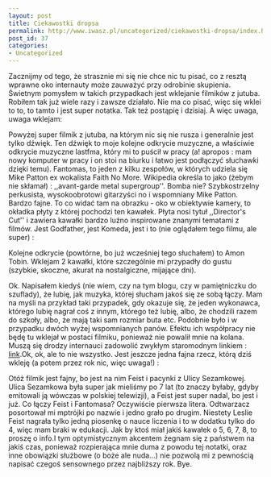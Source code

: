 ```yaml
---
layout: post
title: Ciekawostki dropsa
permalink: http://www.iwasz.pl/uncategorized/ciekawostki-dropsa/index.html
post_id: 37
categories: 
- Uncategorized
---
```


Zacznijmy od tego, że strasznie mi się nie chce nic tu pisać, co z resztą wprawne oko internauty może zauważyć przy odrobinie skupienia. Świetnym pomysłem w takich przypadkach jest wklejanie filmików z jutuba. Robiłem tak już wiele razy i zawsze działało. Nie ma co pisać, więc się wklei to to, to tamto i jest super notatka. Tak też postąpię i dzisiaj. A więc uwaga, uwaga wklejam:




Powyżej super filmik z jutuba, na którym nic się nie rusza i generalnie jest tylko dźwięk. Ten dźwięk to moje kolejne odkrycie muzyczne, a właściwie odkrycie muzyczne lastfma, który mi to puścił w pracy (a! apropos : mam nowy komputer w pracy i on stoi na biurku i łatwo jest podłączyć słuchawki dzięki temu). Fantomas, to jeden z kilku zespołów, w których udziela się Mike Patton ex wokalista Faith No More. Wikipedia określa to jako (żebym nie skłamał) : ,,avant-garde metal supergroup''. Bomba nie? Szybkostrzelny perkusista, wysokoobrotowi gitarzyści no i wspomniany Mike Patton. Bardzo fajne. To co widać tam na obrazku - oko w obiektywie kamery, to okładka płyty z której pochodzi ten kawałek. Płyta nosi tytuł ,,Director's Cut'' i zawiera kawałki bardzo luźno inspirowane znanymi tematami z filmów. Jest Godfather, jest Komeda, jest i to (nie oglądałem tego filmu, ale super) :




Kolejne odkrycie (powtórne, bo już wcześniej tego słuchałem) to Amon Tobin. Wklejam 2 kawałki, które szczególnie mi przypadły do gustu (szybkie, skoczne, akurat na nostalgiczne, mijające dni).







Ok. Napisałem kiedyś (nie wiem, czy na tym blogu, czy w pamiętniczku do szuflady), że lubię, jak muzyka, której słucham jakoś się ze sobą łączy. Mam na myśli na przykład taki przypadek, gdy okazuje się, że jeden wykonawca, którego lubię nagrał coś z innym, którego też lubię, albo, że chodzili razem do szkoły, albo, że mają taki sam rozmiar buta etc. Podobnie było i w przypadku dwóch wyżej wspomnianych panów. Efektu ich współpracy nie będę tu wklejał w postaci filmiku, ponieważ nie powalił mnie na kolana. Muszą się drodzy internauci zadowolić zwykłym staromodnym linkiem : 
[link](http://pl.youtube.com/watch?v=NPqczenm9gE).Ok, ok, ale to nie wszystko. Jest jeszcze jedna fajna rzecz, którą dziś wkleję (a potem przez rok nic, więc uwaga!) :




Otóż filmik jest fajny, bo jest na nim Feist i pacynki z Ulicy Sezamkowej. Ulica Sezamkowa była super jak mieliśmy po 7 lat (to znaczy byłaby, gdyby emitowali ją wówczas w polskiej telewizji), a Feist jest super nadal, bo jest i już. Co łączy Feist i Fantomasa? Oczywiście pierwsza litera. Odtwarzacz posortował mi mptrójki po nazwie i jedno grało po drugim. Niestety Leslie Feist nagrała tylko jedną piosenkę o nauce liczenia i to w dodatku tylko do 4, więc mam braki w edukacji. Jak by ktoś miał jakiś kawałek o 5, 6, 7, 8, to proszę o info.I tym optymistycznym akcentem żegnam się z państwem na jakiś czas, ponieważ rozpierająca mnie duma z powodu tej notatki, oraz inne obowiązki służbowe (o boże ale nuda...) nie pozwolą mi z pewnością napisać czegoś sensownego przez najbliższy rok. Bye.